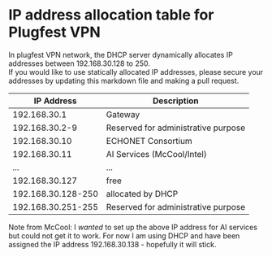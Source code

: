 # IP address allocation table for Plugfest VPN

In plugfest VPN network, the DHCP server dynamically allocates IP addresses between 192.168.30.128 to 250.  
If you would like to use statically allocated IP addresses, please secure your addresses
by updating this markdown file and making a pull request.

| IP Address | Description |
| --- | --- |
|192.168.30.1       | Gateway         |
|192.168.30.2-9     | Reserved for administrative purpose        |
|192.168.30.10      | ECHONET Consortium |
|192.168.30.11      | AI Services (McCool/Intel) |
| ...               | ...             |
|192.168.30.127     | free                  |
|192.168.30.128-250 | allocated by DHCP     |
|192.168.30.251-255 | Reserved for administrative purpose        | 

Note from McCool: I *wanted* to set up the above IP address for AI services but could not 
get it to work.  For now I am using DHCP and have been assigned the IP address
192.168.30.138 - hopefully it will stick.

